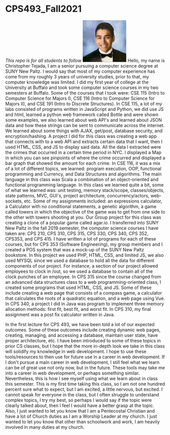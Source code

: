 # CPS493_Fall2021
*This repo is for all students to follow*
![img.png](img.png)
Hello, my name is Christopher Tejada, I am a senior pursuing a computer science degree at SUNY New Paltz. I would say that most of my computer experience has come from my roughly 3 years of university studies, prior to that, my computer knowledge was limited. I did my first year of college at the University at Buffalo and took some computer science courses in my two semesters at Buffalo. Some of the courses that I took were: CSE 115 (Intro to Computer Science for Majors I), CSE 116 (Intro to Computer Science for Majors II), and CSE 191 (Intro to Discrete Structures). In CSE 115, a lot of my labs consisted of programs written in JavaScript and Python, we did use JS and html, learned a python web framework called Bottle and were shown some examples, we also learned about web API&#39;s and learned about JSON data and how these strings can be sent to communicate across the internet. We learned about some things with AJAX, get/post, database security, and encryption/hashing. A project I did for this class was creating a web app that connects with to a web API and extracts certain data that I want, then I used HTML, CSS, and JS to display said data. All the data I extracted were the crimes that occurred in a certain time period in NYC. I displayed a Map in which you can see pinpoints of where the crime occurred and displayed a bar graph that showed the amount for each crime. In CSE 116, it was a mix of a lot of different topics, we learned: program execution, OOP, functional programming and Currency, and Data Structures and algorithms. The main language in this class was Scala a combination of an object-oriented and functional programming language. In this class we learned quite a bit, some of what we learned was: unit testing, memory stack/scope, classes/objects, state patterns, MVC, GUI&#39;s, project architecture, concurrency/actors, web-sockets, etc. Some of my assignments included: an expressions calculator, a Calculator with no conditional statements, a genetic algorithm, a game called towers in which the objective of the game was to get from one side to the other with towers shooting at you. Our Group project for this class was creating a clone of a popular game called agar.io. I transferred into SUNY New Paltz in the fall 2019 semester, the computer science courses I have taken are: CPS 210, CPS 310, CPS 315, CPS 330, CPS 340, CPS 352, CPS353, and CPS 415. I have written a lot of programs for each of these courses, but for CPS 353 (Software Engineering), my group members and I created a POS system that was a mock-up of the SUNY New Paltz bookstore. In this project we used PHP, HTML, CSS, and limited JS, we also used MYSQL since we used a database to hold all the data for different components of our project. For instance, a section of our project allowed employees to clock in /out, so we used a database to contain all of the clock punches of an employee. In CPS 315 since the course changed from an advanced data structures class to a web programming-oriented class, I created some programs that used HTML, CSS, and JS. Some of these include creating a web page that consists of a compass game, a calculator that calculates the roots of a quadratic equation, and a web page using Vue. In CPS 340, a project I did in Java was program to implement three memory allocation methods: first fit, best fit, and worst fit. In CPS 310, my final assignment was a post fix calculator written in Java.

In the first lecture for CPS 493, we have been told a lot of our expected outcomes. Some of these outcomes include creating dynamic web pages, creating, managing, and accessing a database, maintain user state, have proper architecture, etc. I have been introduced to some of these topics in prior CS classes, but I hope that the more in-depth look we take in this class will solidify my knowledge in web development. I hope to use these tools/resources to then use for future use in a career in web development. If I don&#39;t pursue a main career in web development, I still feel what we learn can be of great use not only now, but in the future. These tools may take me into a career in web development, or perhaps something similar. Nevertheless, this is how I see myself using what we learn about in class this semester. This is my first time taking this class, so I am not one hundred percent sure what to expect, but I am excited, a little nervous, but excited. I cannot speak for everyone in the class, but I often struggle to understand complex topics, I try my best, so perhaps I would say if the topic were clearly talked about, then I feel I would have a better grasp at the topic. Also, I just wanted to let you know that I am a Pentecostal Christian and have a lot of Church duties as I am a Worship Leader at my church. I just wanted to let you know that other than schoolwork and work, I am heavily involved in many duties at my church.
